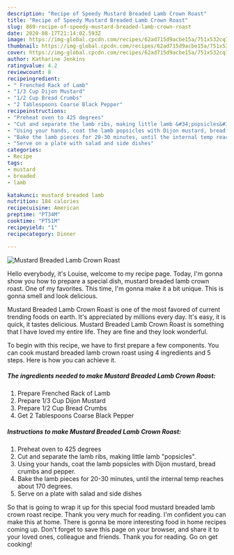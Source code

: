 ```yaml
---
description: "Recipe of Speedy Mustard Breaded Lamb Crown Roast"
title: "Recipe of Speedy Mustard Breaded Lamb Crown Roast"
slug: 869-recipe-of-speedy-mustard-breaded-lamb-crown-roast
date: 2020-08-17T21:14:02.593Z
image: https://img-global.cpcdn.com/recipes/62ad715d9acbe15a/751x532cq70/mustard-breaded-lamb-crown-roast-recipe-main-photo.jpg
thumbnail: https://img-global.cpcdn.com/recipes/62ad715d9acbe15a/751x532cq70/mustard-breaded-lamb-crown-roast-recipe-main-photo.jpg
cover: https://img-global.cpcdn.com/recipes/62ad715d9acbe15a/751x532cq70/mustard-breaded-lamb-crown-roast-recipe-main-photo.jpg
author: Katharine Jenkins
ratingvalue: 4.2
reviewcount: 8
recipeingredient:
- " Frenched Rack of Lamb"
- "1/3 Cup Dijon Mustard"
- "1/2 Cup Bread Crumbs"
- "2 Tablespoons Coarse Black Pepper"
recipeinstructions:
- "Preheat oven to 425 degrees"
- "Cut and separate the lamb ribs, making little lamb &#34;popsicles&#34;."
- "Using your hands, coat the lamb popsicles with Dijon mustard, bread crumbs and pepper."
- "Bake the lamb pieces for 20-30 minutes, until the internal temp reaches about 170 degrees."
- "Serve on a plate with salad and side dishes"
categories:
- Recipe
tags:
- mustard
- breaded
- lamb

katakunci: mustard breaded lamb 
nutrition: 184 calories
recipecuisine: American
preptime: "PT34M"
cooktime: "PT51M"
recipeyield: "1"
recipecategory: Dinner

---
```



![Mustard Breaded Lamb Crown Roast](https://img-global.cpcdn.com/recipes/62ad715d9acbe15a/751x532cq70/mustard-breaded-lamb-crown-roast-recipe-main-photo.jpg)

Hello everybody, it's Louise, welcome to my recipe page. Today, I'm gonna show you how to prepare a special dish, mustard breaded lamb crown roast. One of my favorites. This time, I'm gonna make it a bit unique. This is gonna smell and look delicious.



Mustard Breaded Lamb Crown Roast is one of the most favored of current trending foods on earth. It's appreciated by millions every day. It's easy, it is quick, it tastes delicious. Mustard Breaded Lamb Crown Roast is something that I have loved my entire life. They are fine and they look wonderful.


To begin with this recipe, we have to first prepare a few components. You can cook mustard breaded lamb crown roast using 4 ingredients and 5 steps. Here is how you can achieve it.

<!--inarticleads1-->

##### The ingredients needed to make Mustard Breaded Lamb Crown Roast:

1. Prepare  Frenched Rack of Lamb
1. Prepare 1/3 Cup Dijon Mustard
1. Prepare 1/2 Cup Bread Crumbs
1. Get 2 Tablespoons Coarse Black Pepper




<!--inarticleads2-->

##### Instructions to make Mustard Breaded Lamb Crown Roast:

1. Preheat oven to 425 degrees
1. Cut and separate the lamb ribs, making little lamb &#34;popsicles&#34;.
1. Using your hands, coat the lamb popsicles with Dijon mustard, bread crumbs and pepper.
1. Bake the lamb pieces for 20-30 minutes, until the internal temp reaches about 170 degrees.
1. Serve on a plate with salad and side dishes




So that is going to wrap it up for this special food mustard breaded lamb crown roast recipe. Thank you very much for reading. I'm confident you can make this at home. There is gonna be more interesting food in home recipes coming up. Don't forget to save this page on your browser, and share it to your loved ones, colleague and friends. Thank you for reading. Go on get cooking!
